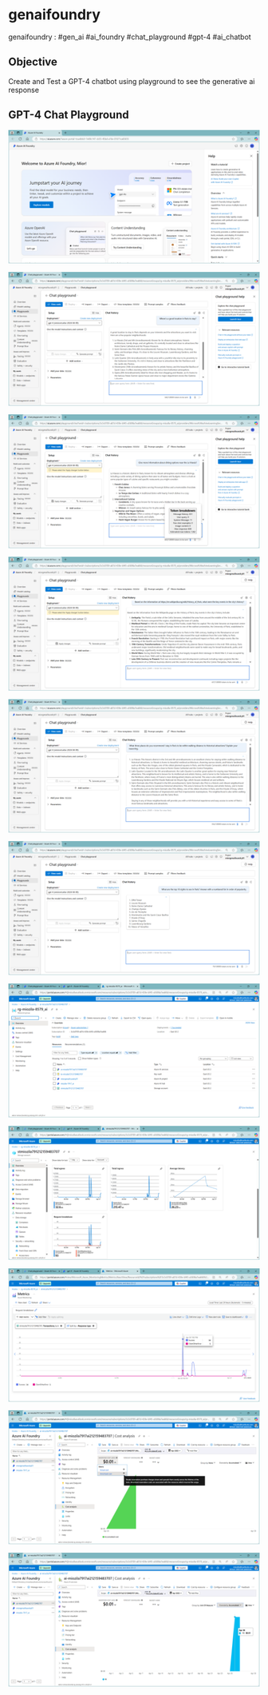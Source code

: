 # genaifoundry
genaifoundry : #gen_ai #ai_foundry #chat_playground #gpt-4 #ai_chatbot

## Objective
Create and Test a GPT-4 chatbot using playground to see the generative ai response  

## GPT-4 Chat Playground

![Screenshot_genaifoundry001](./genaifoundry001.png)

![Screenshot_genaifoundry002](./genaifoundry002.png)

![Screenshot_genaifoundry003](./genaifoundry003.png)

![Screenshot_genaifoundry004](./genaifoundry004.png)

![Screenshot_genaifoundry005](./genaifoundry005.png)

![Screenshot_genaifoundry006](./genaifoundry006.png)

![Screenshot_genaifoundry007](./genaifoundry007.png)

![Screenshot_genaifoundry008](./genaifoundry008.png)

![Screenshot_genaifoundry009](./genaifoundry009.png)

![Screenshot_genaifoundry010](./genaifoundry010.png)

![Screenshot_genaifoundry011](./genaifoundry011.png)


